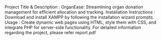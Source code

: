 Project Title & Description : OrganEase: Streamlining organ donation management for efficient allocation and tracking.
Installation Instructions : Download and install XAMPP by following the installation wizard prompts.
Usage : Create dynamic web pages using HTML, style them with CSS, and integrate PHP for server-side functionality. 
For detailed information regarding the project, please refer report.pdf
